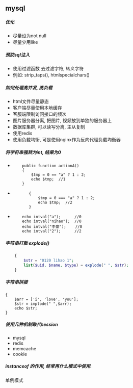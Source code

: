 ## mysql

#####  优化

* 尽量设为not null
* 尽量少用like

##### 预防sql注入

* 使用过滤函数 去过滤字符, 转义字符
* 例如: strip_taps(), htmlspecialchars()

##### 如何处理高并发, 高负载

* html文件尽量静态
* 客户端尽量使用本地缓存
* 客服端限制访问接口的频次
* 图片服务器分离, 把图片, 视频放到单独的服务器上
* 数据库集群, 可以读写分离, 主从复制
* 使用redis
* 使用负载均衡, 可是使用nginx作为反向代理负载均衡器

##### 将字符串强转为int, 结果为0

* ```
      public function actionA()
      {
          $tmp = 0 == "a" ? 1 : 2;
          echo $tmp;  //1
      }
  ```

* ``` 
         {
             $tmp = 0 === "a" ? 1 : 2;
             echo $tmp;  //2
         }
     ```

* ``` 
      echo intval("a");      //0
      echo intval("nihao");  //0
      echo intval("李豪");    //0
      echo intval("2");      //2
  ```



##### 字符串打散 explode()

```php
    {
        $str = "0120 lihao 1";
        list($uid, $name, $type) = explode(" ", $str);
    }
```



##### 字符串拼接

```
{
    $arr = ['i', 'love', 'you'];
    $str = implode(" ",$arr);
    echo $str;
}
```





##### 使用几种机制取代session

* mysql
* redis
* memcache
* cookie



##### instanceof 的作用, 经常再什么模式中使用.

单例模式



